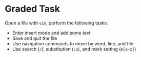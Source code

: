 # Graded Task

Open a file with `vim`, perform the following tasks:
- Enter insert mode and add some text
- Save and quit the file
- Use navigation commands to move by word, line, and file
- Use search (`/`), substitution (`:s`), and mark setting (`m[a-z]`)
